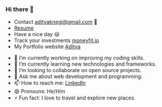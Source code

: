 ### Hi there 👋
- Contact adityaknegi@gmail.com :email:
- <a href="https://github.com/adityaknegi/adityaknegi/blob/master/Aditya_9805846331.pdf">Resume</a>
- Have a nice day :smiley:
- Track your investments <a href="https://moneyfit.io/">moneyfit.io</a>
- My Portfolio website <a href="https://nextjs-git-main-adityaknegi.vercel.app/">Aditya</a>

<!-- Your additional stats -->
- 🔭 I’m currently working on improving my coding skills.
- 🌱 I’m currently learning new technologies and frameworks.
- 👯 I’m looking to collaborate on open source projects.
- 💬 Ask me about web development and programming.
- 📫 How to reach me: [LinkedIn](https://www.linkedin.com/in/negi1/)
- 😄 Pronouns: He/Him
- ⚡ Fun fact: I love to travel and explore new places.
